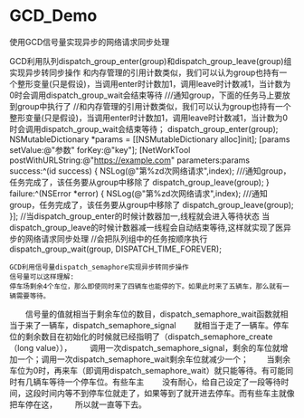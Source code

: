 # GCD_Demo
使用GCD信号量实现异步的网络请求同步处理

GCD利用队列dispatch_group_enter(group)和dispatch_group_leave(group)组实现异步转同步操作
和内存管理的引用计数类似，我们可以认为group也持有一个整形变量(只是假设)，当调用enter时计数加1，调用leave时计数减1，当计数为0时会调用dispatch_group_wait会结束等待
///通知group，下面的任务马上要放到group中执行了
    //和内存管理的引用计数类似，我们可以认为group也持有一个整形变量(只是假设)，当调用enter时计数加1，调用leave时计数减1，当计数为0时会调用dispatch_group_wait会结束等待；
    dispatch_group_enter(group);
    NSMutableDictionary *params = [[NSMutableDictionary alloc]init];
    [params setValue:@"参数" forKey:@"key"];
    [NetWorkTool postWithURLString:@"https://example.com" parameters:params success:^(id success) {
        NSLog(@"第%zd次网络请求",index);
        ///通知group，任务完成了，该任务要从group中移除了
        dispatch_group_leave(group);
    } failure:^(NSError *error) {
        NSLog(@"第%zd次网络请求",index);
        ///通知group，任务完成了，该任务要从group中移除了
        dispatch_group_leave(group);
    }];
    //当dispatch_group_enter的时候计数器加一,线程就会进入等待状态 当dispatch_group_leave的时候计数器减一线程会自动结束等待,这样就实现了医异步的网络请求同步处理
    //会把队列组中的任务按顺序执行
    dispatch_group_wait(group, DISPATCH_TIME_FOREVER);
    
    
    
    GCD利用信号量dispatch_semaphore实现异步转同步操作
    信号量可以这样理解:
    停车场剩余4个车位，那么即使同时来了四辆车也能停的下。如果此时来了五辆车，那么就有一辆需要等待。
　　信号量的值就相当于剩余车位的数目，dispatch_semaphore_wait函数就相当于来了一辆车，dispatch_semaphore_signal
　　就相当于走了一辆车。停车位的剩余数目在初始化的时候就已经指明了（dispatch_semaphore_create（long value）），
　　调用一次dispatch_semaphore_signal，剩余的车位就增加一个；调用一次dispatch_semaphore_wait剩余车位就减少一个；
　　当剩余车位为0时，再来车（即调用dispatch_semaphore_wait）就只能等待。有可能同时有几辆车等待一个停车位。有些车主
　　没有耐心，给自己设定了一段等待时间，这段时间内等不到停车位就走了，如果等到了就开进去停车。而有些车主就像把车停在这，
　　所以就一直等下去。
